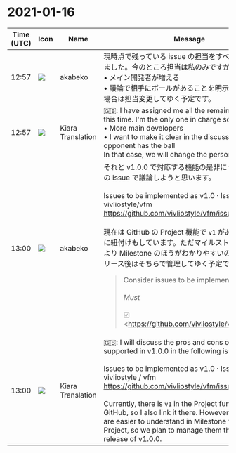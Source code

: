 # 2021-01-16

|Time (UTC)|Icon|Name|Message|
|---|---|---|---|
|12:57|![](https://avatars.slack-edge.com/2019-05-15/624511073651_25909952cd7a069ceed2_72.png)|akabeko|現時点で残っている issue の担当をすべて私に設定しました。今のところ担当は私のみですが、<br>• メイン開発者が増える<br>• 議論で相手にボールがあることを明示したい<br>場合は担当変更してゆく予定です。|
|12:57|![](https://avatars.slack-edge.com/2019-08-21/732685848020_f3f20736795184660348_72.png)|Kiara Translation|🇬🇧: I have assigned me all the remaining issues at this time. I'm the only one in charge so far,<br>• More main developers<br>• I want to make it clear in the discussion that the opponent has the ball<br>In that case, we will change the person in charge.|
|13:00|![](https://avatars.slack-edge.com/2019-05-15/624511073651_25909952cd7a069ceed2_72.png)|akabeko|それと v1.0.0 で対応する機能の是非については以下の issue で議論しようと思います。<br><br>Issues to be implemented as v1.0 · Issue #49 · vivliostyle/vfm<br><https://github.com/vivliostyle/vfm/issues/49><br><br>現在は GitHub の Project 機能で `v1`  があるため、そこに紐付けもしています。ただマイルストーンは Project より Milestone のほうがわかりやすいので v1.0.0 リリース後はそちらで管理してゆく予定です。<br><blockquote>Consider issues to be implemented as v1.0.<br><br>*Must*<br><br>☑︎ <https://github.com/vivliostyle/vfm/issues/59|#59> chore: Add VFM options to buildProcessorTestingCode<br>☑︎ <https://github.com/vivliostyle/vfm/issues/56|#56> Command line option "-r" in help should be "-p"<br>☐ <https://github.com/vivliostyle/vfm/issues/50|#50> spec: Change automatic line breaks to optional<br>☐ <https://github.com/vivliostyle/vfm/issues/48|#48> Generated HTML should be human readable<br>☐ <https://github.com/vivliostyle/vfm/issues/47|#47> Invalid HTML `&lt;p&gt;&lt;figure&gt;…&lt;/figure&gt;&lt;/p&gt;` is generated<br>☐ <https://github.com/vivliostyle/vfm/issues/46|#46> Attributes on headings not parsed properly when the heading ends with an inline element<br>☑︎ <https://github.com/vivliostyle/vfm/issues/41|#41> Fenced block `::: foos` の末尾の s が消えて `class="foo"` になる<br>☑︎ <https://github.com/vivliostyle/vfm/issues/34|#34> Language default should be undefined, not 'en'<br><br>*Discuss*<br><br>• <https://github.com/vivliostyle/vfm/issues/38|#38> svgタグ内の改行がbrタグに変換される</blockquote>|
|13:00|![](https://avatars.slack-edge.com/2019-08-21/732685848020_f3f20736795184660348_72.png)|Kiara Translation|🇬🇧: I will discuss the pros and cons of the features supported in v1.0.0 in the following issue.<br><br>Issues to be implemented as v1.0 · Issue # 49 · vivliostyle / vfm<br><https://github.com/vivliostyle/vfm/issues/49><br><br>Currently, there is `v1` in the Project function of GitHub, so I also link it there. However, milestones are easier to understand in Milestone than in Project, so we plan to manage them there after the release of v1.0.0.|

